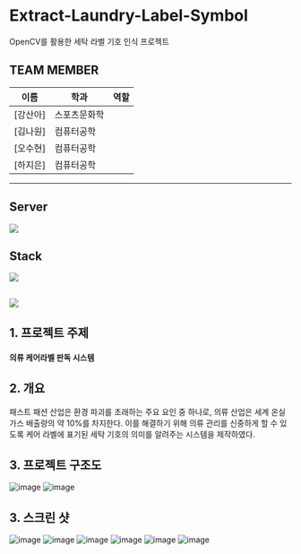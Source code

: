 # Extract-Laundry-Label-Symbol
OpenCV를 활용한 세탁 라벨 기호 인식 프로젝트 



## TEAM MEMBER
|이름|학과|역할|
|----|---|---|
|[강산아]|스포츠문화학|
|[김나원]|컴퓨터공학|
|[오수현]|컴퓨터공학|
|[하지은]|컴퓨터공학|


- - - - - - - - - - - - - - - - - - - - - - - - - - - -


## Server
<div>
    <img src="https://img.shields.io/badge/Flask-000000?style=flat&logo=flask&logoColor=white"/>
</div>

## Stack
<div>
    <img src="https://img.shields.io/badge/opencv-5C3EE8?style=flat&logo=opencv&logoColor=white"/>
    
</div> 




## <div><img src="https://capsule-render.vercel.app/api?type=waving&color=auto&height=200&section=header&text=Extract-Laundry-Label-Symbol&fontSize=90" /></div>


## 1. 프로젝트 주제
<div>
<h4> 의류 케어라벨 판독 시스템
</div>

## 2. 개요
<p>
        패스트 패션 산업은 환경 파괴를 초래하는 주요 요인 중 하나로, 의류 산업은 세계 온실 가스 배출량의 약 10%를 차지한다. 이를 해결하기 위해 의류 관리를 신중하게 할 수 있도록 케어 라벨에 표기된 세탁 기호의 의미를 알려주는 시스템을 제작하였다.

</p>


## 3. 프로젝트 구조도

![image](https://github.com/ocean010315/Extract-Laundry-Label-Symbol/assets/98865571/bd2d0d45-217e-4fc2-ba2c-3beaf8ec5af6)
![image](https://github.com/ocean010315/Extract-Laundry-Label-Symbol/assets/98865571/081332e8-5f6a-4621-9196-555039aae146)



## 3. 스크린 샷

![image](https://github.com/ocean010315/Extract-Laundry-Label-Symbol/assets/98865571/2d4e98a0-ca3d-490a-ad4c-48433896eb37)
![image](https://github.com/ocean010315/Extract-Laundry-Label-Symbol/assets/98865571/0460f7c6-0db2-4580-a65d-e8ccb6957902)
![image](https://github.com/ocean010315/Extract-Laundry-Label-Symbol/assets/98865571/7c95dd5b-0f17-48f7-956c-301dd8431fc9)
![image](https://github.com/ocean010315/Extract-Laundry-Label-Symbol/assets/98865571/6fb28f45-bfa4-4031-bc43-bb5878d83822)
![image](https://github.com/ocean010315/Extract-Laundry-Label-Symbol/assets/98865571/8e827182-1b63-4422-a013-9def8f1a71ba)
![image](https://github.com/ocean010315/Extract-Laundry-Label-Symbol/assets/98865571/6cba0340-7e9f-4bb7-bb55-592cfdb07f00)

